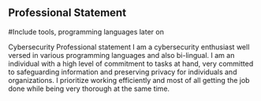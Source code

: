 ## Professional Statement
#Include tools, programming languages later on

Cybersecurity Professional statement
I am a cybersecurity enthusiast well versed in various programming languages and also bi-lingual. I am an individual with a high level of commitment to tasks at hand, very committed to safeguarding information and preserving privacy for individuals and organizations. I prioritize working efficiently and most of all getting the job done while being very thorough at the same time.



<!--
**shuggyfr/shuggyfr** is a ✨ _special_ ✨ repository because its `README.md` (this file) appears on your GitHub profile.

Here are some ideas to get you started:

- 🔭 I’m currently working on ...
- 🌱 I’m currently learning ...
- 👯 I’m looking to collaborate on ...
- 🤔 I’m looking for help with ...
- 💬 Ask me about ...
- 📫 How to reach me: ...
- 😄 Pronouns: ...
- ⚡ Fun fact: ...
-->

